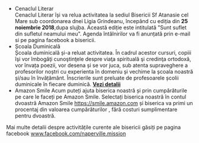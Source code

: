 * <label>Cenaclul Literar</label>  
Cenaclul Literar își va relua activitatea la sediul Bisericii Sf Atanasie cel Mare sub coordonarea dnei Ligia Grindeanu, începând cu ediția din **25 noiembrie 2018**,dupa slujba. Această ediție este intitulată "Sunt suflet din sufletul neamului meu". Agenda întâlnirilor va fi anunțată prin e-mail si pe pagina facebook a bisericii.
* <label>Școala Duminicală</label>  
Școala duminicală și-a reluat activitatea. În cadrul acestor cursuri, copiii îşi vor îmbogăţi cunoştinţele despre viaţa spirituală şi credinţa ortodoxă, vor învața poezii, vor desena și se vor juca, sub atenta supraveghere a profesorilor noștri cu experienta în domeniu și vechime la școala noastră și/sau în învățământ. Înscrierile sunt preluate de profesoarele școlii duminicale în fiecare duminică.  <a href="{{ site.baseurl }}/ro/scoala-duminicala.html"><strong>Vezi&nbsp;detalii</strong></a>
* <label>Amazon Smile</label> 
Acum puteți ajuta biserica noastră și prin cumpărăturile pe care le faceți pe Amazon Smile. Selectați biserica noastră în contul dvoastră Amazon Smile https://smile.amazon.com și biserica va primi un procentaj din valoarea cumpărăturilor , fără costuri sumplimentare pentru dvoastră. 

Mai multe detalii despre activitățile curente ale bisericii găsiți pe pagina facebook www.facebook.com/naperville.mission